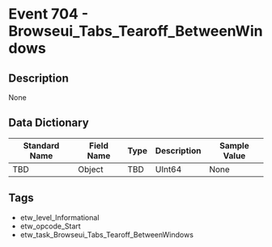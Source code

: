 # Event 704 - Browseui_Tabs_Tearoff_BetweenWindows

## Description
None

## Data Dictionary
|Standard Name|Field Name|Type|Description|Sample Value|
|---|---|---|---|---|
|TBD|Object|TBD|UInt64|None|None|

## Tags
* etw_level_Informational
* etw_opcode_Start
* etw_task_Browseui_Tabs_Tearoff_BetweenWindows
